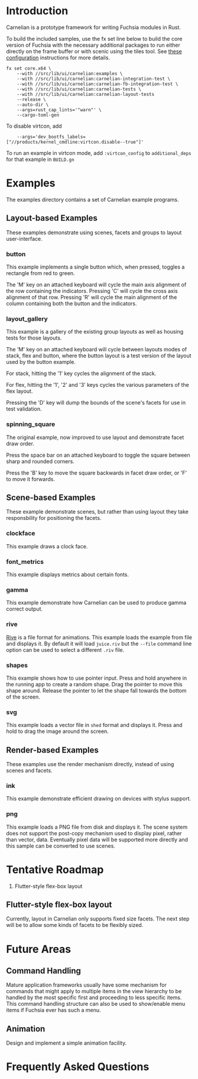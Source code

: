 # Introduction

Carnelian is a prototype framework for writing Fuchsia modules in Rust.

To build the included samples, use the fx set line below to build the
core version of Fuchsia with the necessary additional packages to run either
directly on the frame buffer or with scenic using the tiles tool. See
[these configuration](https://fuchsia.dev/fuchsia-src/getting_started#configure-and-build-fuchsia)
instructions for more details.

    fx set core.x64 \
        --with //src/lib/ui/carnelian:examples \
        --with //src/lib/ui/carnelian:carnelian-integration-test \
        --with //src/lib/ui/carnelian:carnelian-fb-integration-test \
        --with //src/lib/ui/carnelian:carnelian-tests \
        --with //src/lib/ui/carnelian:carnelian-layout-tests
        --release \
        --auto-dir \
        --args=rust_cap_lints='"warn"' \
        --cargo-toml-gen

To disable virtcon, add

        --args='dev_bootfs_labels=["//products/kernel_cmdline:virtcon.disable--true"]'

To run an example in virtcon mode, add `:virtcon_config` to `additional_deps` for that
example in `BUILD.gn`

# Examples

The examples directory contains a set of Carnelian example programs.

## Layout-based Examples

These examples demonstrate using scenes, facets and groups to layout user-interface.

### button

This example implements a single button which, when pressed, toggles a rectangle from red to green.

The 'M' key on an attached keyboard will cycle the main axis alignment of the row containing the
indicators. Pressing 'C' will cycle the cross axis alignment of that row. Pressing 'R' will cycle
the main alignment of the column containing both the button and the indicators.

### layout_gallery

This example is a gallery of the existing group layouts as well as housing tests for those layouts.

The 'M' key on an attached keyboard will cycle between layouts modes of stack, flex and button,
where the button layout is a test version of the layout used by the button example.

For stack, hitting the '1' key cycles the alignment of the stack.

For flex, hitting the '1', '2' and '3' keys cycles the various parameters of the flex layout.

Pressing the 'D' key will dump the bounds of the scene's facets for use in test validation.

### spinning_square

The original example, now improved to use layout and demonstrate facet draw order.

Press the space bar on an attached keyboard to toggle the square between sharp and rounded corners.

Press the 'B' key to move the square backwards in facet draw order, or 'F' to move it forwards.

## Scene-based Examples

These example demonstrate scenes, but rather than using layout they take responsbility for
positioning the facets.

### clockface

This example draws a clock face.

### font_metrics

This example displays metrics about certain fonts.

### gamma

This example demonstrate how Carnelian can be used to produce gamma correct output.

### rive

[Rive](https://rive.app) is a file format for animations. This example loads the example from file
and displays it. By default it will load `juice.riv` but the `--file` command line option can be
used to select a different `.riv` file.

### shapes

This example shows how to use pointer input. Press and hold anywhere in the running app to create a
random shape. Drag the pointer to move this shape around. Release the pointer to let the shape fall
towards the bottom of the screen.

### svg

This example loads a vector file in `shed` format and displays it. Press and hold to drag the image
around the screen.

## Render-based Examples

These examples use the render mechanism directly, instead of using scenes and facets.

### ink

This example demonstrate efficient drawing on devices with stylus support.

### png

This example loads a PNG file from disk and displays it. The scene system does not support the post-copy
mechanism used to display pixel, rather than vector, data. Eventually pixel data will be supported
more directly and this sample can be converted to use scenes.

# Tentative Roadmap

1. Flutter-style flex-box layout

## Flutter-style flex-box layout

Currently, layout in Carnelian only supports fixed size facets. The next step will be to allow some
kinds of facets to be flexibly sized.

# Future Areas

## Command Handling

Mature application frameworks usually have some mechanism for commands that might apply to
multiple items in the view hierarchy to be handled by the most specific first and proceeding
to less specific items. This command handling structure can also be used to show/enable menu
items if Fuchsia ever has such a menu.

## Animation

Design and implement a simple animation facility.

# Frequently Asked Questions
